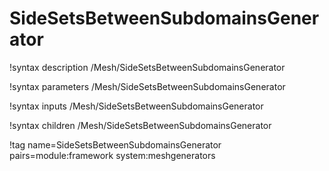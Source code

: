 # SideSetsBetweenSubdomainsGenerator

!syntax description /Mesh/SideSetsBetweenSubdomainsGenerator

!syntax parameters /Mesh/SideSetsBetweenSubdomainsGenerator

!syntax inputs /Mesh/SideSetsBetweenSubdomainsGenerator

!syntax children /Mesh/SideSetsBetweenSubdomainsGenerator

!tag name=SideSetsBetweenSubdomainsGenerator pairs=module:framework system:meshgenerators
